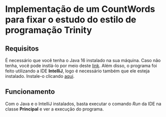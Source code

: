 # Implementação de um CountWords para fixar o estudo do estilo de programação Trinity

## Requisitos

É necessário que você tenha o Java 16 instalado na sua máquina. Caso não tenha, você pode instlá-lo por meio deste [link](https://www.oracle.com/java/technologies/javase/jdk16-archive-downloads.html). Além disso, o programa foi feito utilizando a IDE **IntelliJ**, logo é necessário também que ele esteja instalado. Instale-o clicando [aqui](https://www.jetbrains.com/idea/download/#section=windows).

## Funcionamento

Com o Java e o IntelliJ instalados, basta executar o comando *Run* da IDE na classe **Principal** e ver a execução do programa.
